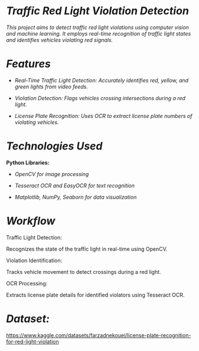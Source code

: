 # _**Traffic Red Light Violation Detection**_

_This project aims to detect traffic red light violations using computer vision and machine learning. It employs real-time recognition of traffic light states and identifies vehicles violating red signals._

# _**Features**_

* _Real-Time Traffic Light Detection: Accurately identifies red, yellow, and green lights from video feeds._

* _Violation Detection: Flags vehicles crossing intersections during a red light._

* _License Plate Recognition: Uses OCR to extract license plate numbers of violating vehicles._

# _**Technologies Used**_

**Python Libraries:**

* _OpenCV for image processing_

* _Tesseract OCR and EasyOCR for text recognition_

* _Matplotlib, NumPy, Seaborn for data visualization_


# _Workflow_

 Traffic Light Detection:

Recognizes the state of the traffic light in real-time using OpenCV.

Violation Identification:

Tracks vehicle movement to detect crossings during a red light.

OCR Processing:

Extracts license plate details for identified violators using Tesseract OCR.

# _**Dataset:**_

https://www.kaggle.com/datasets/farzadnekouei/license-plate-recognition-for-red-light-violation


